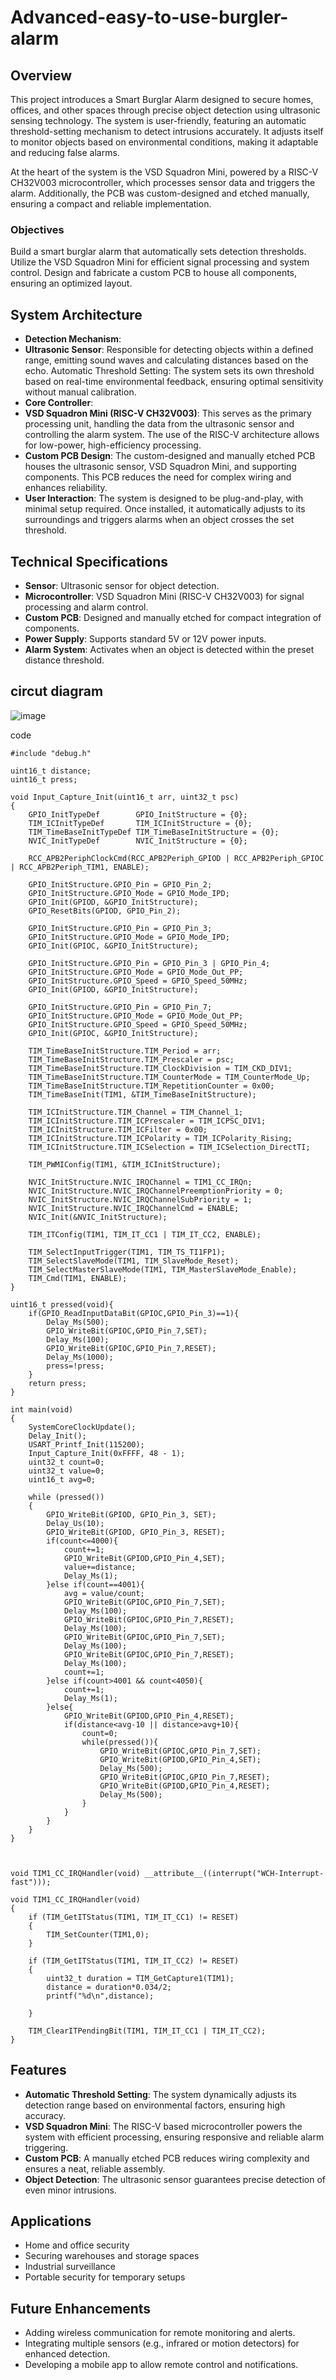 # Advanced-easy-to-use-burgler-alarm
## **Overview**
This project introduces a Smart Burglar Alarm designed to secure homes, offices, and other spaces through precise object detection using ultrasonic sensing technology. The system is user-friendly, featuring an automatic threshold-setting mechanism to detect intrusions accurately. It adjusts itself to monitor objects based on environmental conditions, making it adaptable and reducing false alarms.

At the heart of the system is the VSD Squadron Mini, powered by a RISC-V CH32V003 microcontroller, which processes sensor data and triggers the alarm. Additionally, the PCB was custom-designed and etched manually, ensuring a compact and reliable implementation.

### **Objectives**
Build a smart burglar alarm that automatically sets detection thresholds.
Utilize the VSD Squadron Mini for efficient signal processing and system control.
Design and fabricate a custom PCB to house all components, ensuring an optimized layout.

## **System Architecture**
- **Detection Mechanism**:
- **Ultrasonic Sensor**: Responsible for detecting objects within a defined range, emitting sound waves and calculating distances based on the echo.
Automatic Threshold Setting: The system sets its own threshold based on real-time environmental feedback, ensuring optimal sensitivity without manual calibration.
- **Core Controller**:
- **VSD Squadron Mini (RISC-V CH32V003)**: This serves as the primary processing unit, handling the data from the ultrasonic sensor and controlling the alarm system. The use of the RISC-V architecture allows for low-power, high-efficiency processing.
- **Custom PCB Design**:
The custom-designed and manually etched PCB houses the ultrasonic sensor, VSD Squadron Mini, and supporting components. This PCB reduces the need for complex wiring and enhances reliability.
- **User Interaction**:
The system is designed to be plug-and-play, with minimal setup required. Once installed, it automatically adjusts to its surroundings and triggers alarms when an object crosses the set threshold.

## **Technical Specifications**
- **Sensor**: Ultrasonic sensor for object detection.
- **Microcontroller**: VSD Squadron Mini (RISC-V CH32V003) for signal processing and alarm control.
- **Custom PCB**: Designed and manually etched for compact integration of components.
- **Power Supply**: Supports standard 5V or 12V power inputs.
- **Alarm System**: Activates when an object is detected within the preset distance threshold.
  
## **circut diagram**
![image](https://github.com/user-attachments/assets/e90bb9e8-fca1-408f-937a-7c4114e61e9b)

code
```
#include "debug.h"

uint16_t distance;
uint16_t press;

void Input_Capture_Init(uint16_t arr, uint32_t psc)
{
    GPIO_InitTypeDef        GPIO_InitStructure = {0};
    TIM_ICInitTypeDef       TIM_ICInitStructure = {0};
    TIM_TimeBaseInitTypeDef TIM_TimeBaseInitStructure = {0};
    NVIC_InitTypeDef        NVIC_InitStructure = {0};

    RCC_APB2PeriphClockCmd(RCC_APB2Periph_GPIOD | RCC_APB2Periph_GPIOC | RCC_APB2Periph_TIM1, ENABLE);

    GPIO_InitStructure.GPIO_Pin = GPIO_Pin_2;
    GPIO_InitStructure.GPIO_Mode = GPIO_Mode_IPD;
    GPIO_Init(GPIOD, &GPIO_InitStructure);
    GPIO_ResetBits(GPIOD, GPIO_Pin_2);

    GPIO_InitStructure.GPIO_Pin = GPIO_Pin_3;
    GPIO_InitStructure.GPIO_Mode = GPIO_Mode_IPD;
    GPIO_Init(GPIOC, &GPIO_InitStructure);

    GPIO_InitStructure.GPIO_Pin = GPIO_Pin_3 | GPIO_Pin_4;
    GPIO_InitStructure.GPIO_Mode = GPIO_Mode_Out_PP;
    GPIO_InitStructure.GPIO_Speed = GPIO_Speed_50MHz;
    GPIO_Init(GPIOD, &GPIO_InitStructure);

    GPIO_InitStructure.GPIO_Pin = GPIO_Pin_7;
    GPIO_InitStructure.GPIO_Mode = GPIO_Mode_Out_PP;
    GPIO_InitStructure.GPIO_Speed = GPIO_Speed_50MHz;
    GPIO_Init(GPIOC, &GPIO_InitStructure);

    TIM_TimeBaseInitStructure.TIM_Period = arr;
    TIM_TimeBaseInitStructure.TIM_Prescaler = psc;
    TIM_TimeBaseInitStructure.TIM_ClockDivision = TIM_CKD_DIV1;
    TIM_TimeBaseInitStructure.TIM_CounterMode = TIM_CounterMode_Up;
    TIM_TimeBaseInitStructure.TIM_RepetitionCounter = 0x00;
    TIM_TimeBaseInit(TIM1, &TIM_TimeBaseInitStructure);

    TIM_ICInitStructure.TIM_Channel = TIM_Channel_1;
    TIM_ICInitStructure.TIM_ICPrescaler = TIM_ICPSC_DIV1;
    TIM_ICInitStructure.TIM_ICFilter = 0x00;
    TIM_ICInitStructure.TIM_ICPolarity = TIM_ICPolarity_Rising;
    TIM_ICInitStructure.TIM_ICSelection = TIM_ICSelection_DirectTI;

    TIM_PWMIConfig(TIM1, &TIM_ICInitStructure);

    NVIC_InitStructure.NVIC_IRQChannel = TIM1_CC_IRQn;
    NVIC_InitStructure.NVIC_IRQChannelPreemptionPriority = 0;
    NVIC_InitStructure.NVIC_IRQChannelSubPriority = 1;
    NVIC_InitStructure.NVIC_IRQChannelCmd = ENABLE;
    NVIC_Init(&NVIC_InitStructure);

    TIM_ITConfig(TIM1, TIM_IT_CC1 | TIM_IT_CC2, ENABLE);

    TIM_SelectInputTrigger(TIM1, TIM_TS_TI1FP1);
    TIM_SelectSlaveMode(TIM1, TIM_SlaveMode_Reset);
    TIM_SelectMasterSlaveMode(TIM1, TIM_MasterSlaveMode_Enable);
    TIM_Cmd(TIM1, ENABLE);
}

uint16_t pressed(void){
    if(GPIO_ReadInputDataBit(GPIOC,GPIO_Pin_3)==1){
        Delay_Ms(500);
        GPIO_WriteBit(GPIOC,GPIO_Pin_7,SET);
        Delay_Ms(100);
        GPIO_WriteBit(GPIOC,GPIO_Pin_7,RESET);
        Delay_Ms(1000);
        press=!press;
    }
    return press;
}

int main(void)
{
    SystemCoreClockUpdate();
    Delay_Init();
    USART_Printf_Init(115200);
    Input_Capture_Init(0xFFFF, 48 - 1);
    uint32_t count=0;
    uint32_t value=0;
    uint16_t avg=0;
    
    while (pressed())
    {     
        GPIO_WriteBit(GPIOD, GPIO_Pin_3, SET);
        Delay_Us(10); 
        GPIO_WriteBit(GPIOD, GPIO_Pin_3, RESET);
        if(count<=4000){
            count+=1;
            GPIO_WriteBit(GPIOD,GPIO_Pin_4,SET);
            value+=distance;
            Delay_Ms(1);
        }else if(count==4001){
            avg = value/count;
            GPIO_WriteBit(GPIOC,GPIO_Pin_7,SET);
            Delay_Ms(100);
            GPIO_WriteBit(GPIOC,GPIO_Pin_7,RESET);
            Delay_Ms(100);
            GPIO_WriteBit(GPIOC,GPIO_Pin_7,SET);
            Delay_Ms(100);
            GPIO_WriteBit(GPIOC,GPIO_Pin_7,RESET);
            Delay_Ms(100);
            count+=1;
        }else if(count>4001 && count<4050){
            count+=1;
            Delay_Ms(1);
        }else{
            GPIO_WriteBit(GPIOD,GPIO_Pin_4,RESET);
            if(distance<avg-10 || distance>avg+10){
                count=0;
                while(pressed()){
                    GPIO_WriteBit(GPIOC,GPIO_Pin_7,SET);
                    GPIO_WriteBit(GPIOD,GPIO_Pin_4,SET);
                    Delay_Ms(500);
                    GPIO_WriteBit(GPIOC,GPIO_Pin_7,RESET);
                    GPIO_WriteBit(GPIOD,GPIO_Pin_4,RESET);
                    Delay_Ms(500);
                }
            }
        }  
    }
}



void TIM1_CC_IRQHandler(void) __attribute__((interrupt("WCH-Interrupt-fast")));

void TIM1_CC_IRQHandler(void)
{
    if (TIM_GetITStatus(TIM1, TIM_IT_CC1) != RESET)
    {
        TIM_SetCounter(TIM1,0);
    }

    if (TIM_GetITStatus(TIM1, TIM_IT_CC2) != RESET)
    {
        uint32_t duration = TIM_GetCapture1(TIM1);
        distance = duration*0.034/2;
        printf("%d\n",distance);
        
    }

    TIM_ClearITPendingBit(TIM1, TIM_IT_CC1 | TIM_IT_CC2);
}
```


## **Features**
- **Automatic Threshold Setting**: The system dynamically adjusts its detection range based on environmental factors, ensuring high accuracy.
- **VSD Squadron Mini**: The RISC-V based microcontroller powers the system with efficient processing, ensuring responsive and reliable alarm triggering.
- **Custom PCB**: A manually etched PCB reduces wiring complexity and ensures a neat, reliable assembly.
- **Object Detection**: The ultrasonic sensor guarantees precise detection of even minor intrusions.

## **Applications**
- Home and office security
- Securing warehouses and storage spaces
- Industrial surveillance
- Portable security for temporary setups

## **Future Enhancements**
- Adding wireless communication for remote monitoring and alerts.
- Integrating multiple sensors (e.g., infrared or motion detectors) for enhanced detection.
- Developing a mobile app to allow remote control and notifications.
